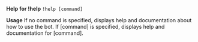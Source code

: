 **Help for !help**
`!help [command]`

**Usage**
If no command is specified, displays help and documentation about how to use the bot.
If [command] is specified, displays help and documentation for [command].